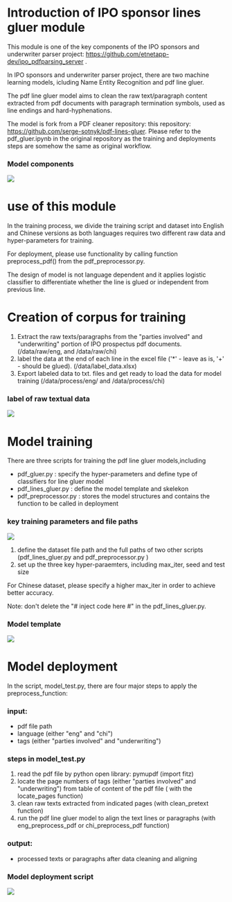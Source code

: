 # Introduction of IPO sponsor lines gluer module

This module is one of the key components of the IPO sponsors and underwriter parser project: https://github.com/etnetapp-dev/ipo_pdfparsing_server .

In IPO sponsors and underwriter parser project, there are two machine learning models, icluding Name Entity Recognition and pdf line gluer.

The pdf line gluer model aims to clean the raw text/paragraph content extracted from pdf documents with paragraph termination symbols, used as line endings and hard-hyphenations.

The model is fork from a PDF cleaner repository: this repository: https://github.com/serge-sotnyk/pdf-lines-gluer.  Please refer to the pdf_gluer.ipynb in the original repository as the training and deployments steps are somehow the same as original workflow.


### Model components
![](pic/model_components.JPG)

# use of this module
In the training process, we divide the training script and dataset into English and Chinese versions as both languages requires two different raw data and hyper-parameters for training.

For deployment, please use functionality by calling function preprocess_pdf() from the pdf_preprocessor.py.

The design of model is not language dependent and it applies logistic classifier to differentiate whether the line is glued or independent from previous line.

# Creation of corpus for training
1. Extract the raw texts/paragraphs from the "parties involved" and "underwriting" portion of IPO prospectus pdf documents. (/data/raw/eng, and /data/raw/chi)
2. label the data at the end of each line in the excel file ('*' - leave as is, '+' - should be glued). (/data/label_data.xlsx)
3. Export labeled data to txt. files and get ready to load the data for model training (/data/process/eng/  and /data/process/chi)

### label of raw textual data
![](pic/raw_text_labels.JPG)


# Model training
There are three scripts for training the pdf line gluer models,including
- pdf_gluer.py : specify the hyper-parameters and define type of classifiers for line gluer model
- pdf_lines_gluer.py : define the model template and skelekon 
- pdf_preprocessor.py : stores the model structures and contains the function to  be called in deployment

### key training parameters and file paths
![](pic/training.JPG)

1. define the dataset file path and the full paths of two other scripts (pdf_lines_gluer.py and pdf_preprocessor.py )
2. set up the three key hyper-paraemters, including max_iter, seed and test size

For Chinese dataset, please specify a higher max_iter in order to achieve better accuracy.

Note: don't delete the "# inject code here #" in the pdf_lines_gluer.py. 



### Model template
![](pic/model.JPG)

# Model deployment
In the script, model_test.py, there are four major steps to apply the preprocess_function:
### input:
- pdf file path
- language (either "eng" and "chi")
- tags (either "parties involved" and "underwriting")

### steps in model_test.py
1. read the pdf file by python open library: pymupdf (import fitz)
2. locate the page numbers of tags (either "parties involved" and "underwriting") from table of content of the pdf file ( with the locate_pages function)
3. clean raw texts extracted from indicated pages (with clean_pretext function)
4. run the pdf line gluer model to align the text lines or paragraphs (with eng_preprocess_pdf or chi_preprocess_pdf function)

### output:
- processed texts or paragraphs after data cleaning and aligning 


### Model deployment script
![](pic/model_test.JPG)
